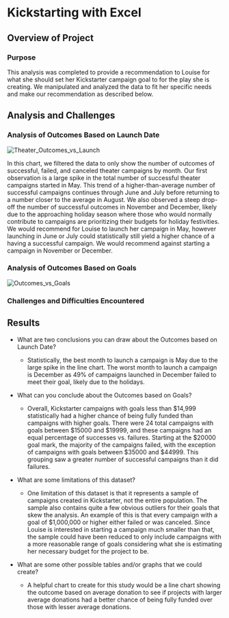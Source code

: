 # Kickstarting with Excel

## Overview of Project

### Purpose
This analysis was completed to provide a recommendation to Louise for what she should set her Kickstarter campaign goal to for the play she is creating. We manipulated and analyzed the data to fit her specific needs and make our recommendation as described below.
    
## Analysis and Challenges
### Analysis of Outcomes Based on Launch Date
![Theater_Outcomes_vs_Launch](https://user-images.githubusercontent.com/100883212/159586001-d80a11a4-e4dd-4bf3-b4b7-59b59fb76264.png)
  
In this chart, we filtered the data to only show the number of outcomes of successful, failed, and canceled theater campaigns by month. Our first observation is a large spike in the total number of successful theater campaigns started in May. This trend of a higher-than-average number of successful campaigns continues through June and July before returning to a number closer to the average in August. We also observed a steep drop-off the number of successful outcomes in November and December, likely due to the approaching holiday season where those who would normally contribute to campaigns are prioritizing their budgets for holiday festivities. We would recommend for Louise to launch her campaign in May, however launching in June or July could statistically still yield a higher chance of a having a successful campaign. We would recommend against starting a campaign in November or December.
    
### Analysis of Outcomes Based on Goals
![Outcomes_vs_Goals](https://user-images.githubusercontent.com/100883212/159398548-500388d9-fb67-4390-87c9-4bfca859fd4b.png)



### Challenges and Difficulties Encountered

## Results

- What are two conclusions you can draw about the Outcomes based on Launch Date?
  - Statistically, the best month to launch a campaign is May due to the large spike in the line chart. The worst month to launch a campaign is December as 49% of campaigns launched in December failed to meet their goal, likely due to the holidays.

- What can you conclude about the Outcomes based on Goals?
  - Overall, Kickstarter campaigns with goals less than $14,999 statistically had a higher chance of being fully funded than campaigns with higher goals. There were 24 total campaigns with goals between $15000 and $19999, and these campaigns had an equal percentage of successes vs. failures. Starting at the $20000 goal mark, the majority of the campaigns failed, with the exception of campaigns with goals between $35000 and $44999. This grouping saw a greater number of successful campaigns than it did failures.

- What are some limitations of this dataset?
  - One limitation of this dataset is that it represents a sample of campaigns created in Kickstarter, not the entire population. The sample also contains quite a few obvious outliers for their goals that skew the analysis. An example of this is that every campaign with a goal of $1,000,000 or higher either failed or was canceled. Since Louise is interested in starting a campaign much smaller than that, the sample could have been reduced to only include campaigns with a more reasonable range of goals considering what she is estimating her necessary budget for the project to be.

- What are some other possible tables and/or graphs that we could create?
  - A helpful chart to create for this study would be a line chart showing the outcome based on average donation to see if projects with larger average donations had a better chance of being fully funded over those with lesser average donations. 
